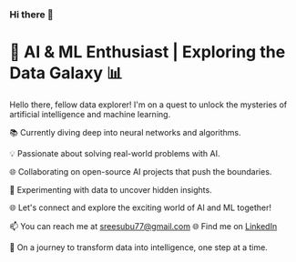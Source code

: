 ### Hi there 👋


# 🤖 AI & ML Enthusiast | Exploring the Data Galaxy 📊

Hello there, fellow data explorer! I'm on a quest to unlock the mysteries of artificial intelligence and machine learning.

📚 Currently diving deep into neural networks and algorithms.

💡 Passionate about solving real-world problems with AI.

🌐 Collaborating on open-source AI projects that push the boundaries.

🔬 Experimenting with data to uncover hidden insights.



🌐 Let's connect and explore the exciting world of AI and ML together!

📫 You can reach me at [sreesubu77@gmail.com](mailto:sreesubu77@gmail.com)
🌐 Find me on [LinkedIn](https://www.linkedin.com/in/sreekanth-ai/) 

🚀 On a journey to transform data into intelligence, one step at a time.


